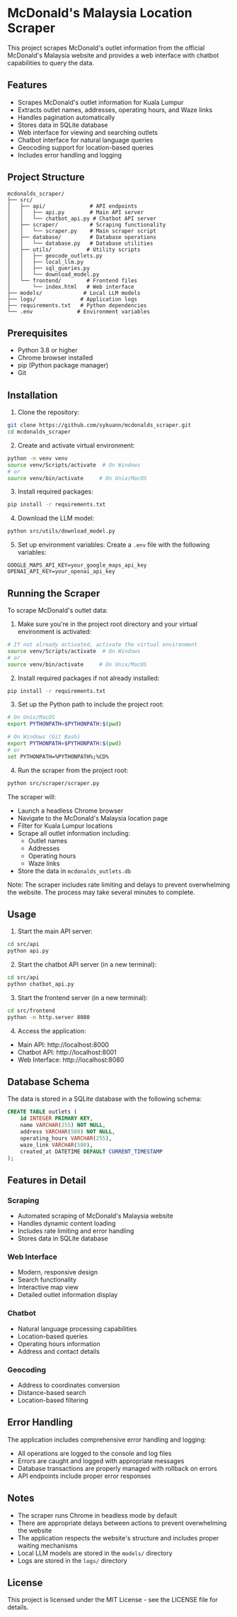 # McDonald's Malaysia Location Scraper

This project scrapes McDonald's outlet information from the official McDonald's Malaysia website and provides a web interface with chatbot capabilities to query the data.

## Features

- Scrapes McDonald's outlet information for Kuala Lumpur
- Extracts outlet names, addresses, operating hours, and Waze links
- Handles pagination automatically
- Stores data in SQLite database
- Web interface for viewing and searching outlets
- Chatbot interface for natural language queries
- Geocoding support for location-based queries
- Includes error handling and logging

## Project Structure

```
mcdonalds_scraper/
├── src/
│   ├── api/              # API endpoints
│   │   ├── api.py        # Main API server
│   │   └── chatbot_api.py # Chatbot API server
│   ├── scraper/          # Scraping functionality
│   │   └── scraper.py    # Main scraper script
│   ├── database/         # Database operations
│   │   └── database.py   # Database utilities
│   ├── utils/           # Utility scripts
│   │   ├── geocode_outlets.py
│   │   ├── local_llm.py
│   │   ├── sql_queries.py
│   │   └── download_model.py
│   └── frontend/        # Frontend files
│       └── index.html   # Web interface
├── models/             # Local LLM models
├── logs/              # Application logs
├── requirements.txt   # Python dependencies
└── .env              # Environment variables
```

## Prerequisites

- Python 3.8 or higher
- Chrome browser installed
- pip (Python package manager)
- Git

## Installation

1. Clone the repository:
```bash
git clone https://github.com/sykuann/mcdonalds_scraper.git
cd mcdonalds_scraper
```

2. Create and activate virtual environment:
```bash
python -m venv venv
source venv/Scripts/activate  # On Windows
# or
source venv/bin/activate     # On Unix/MacOS
```

3. Install required packages:
```bash
pip install -r requirements.txt
```

4. Download the LLM model:
```bash
python src/utils/download_model.py
```

5. Set up environment variables:
Create a `.env` file with the following variables:
```
GOOGLE_MAPS_API_KEY=your_google_maps_api_key
OPENAI_API_KEY=your_openai_api_key
```

## Running the Scraper

To scrape McDonald's outlet data:

1. Make sure you're in the project root directory and your virtual environment is activated:
```bash
# If not already activated, activate the virtual environment
source venv/Scripts/activate  # On Windows
# or
source venv/bin/activate     # On Unix/MacOS
```

2. Install required packages if not already installed:
```bash
pip install -r requirements.txt
```

3. Set up the Python path to include the project root:
```bash
# On Unix/MacOS
export PYTHONPATH=$PYTHONPATH:$(pwd)

# On Windows (Git Bash)
export PYTHONPATH=$PYTHONPATH:$(pwd)
# or
set PYTHONPATH=%PYTHONPATH%;%CD%
```

4. Run the scraper from the project root:
```bash
python src/scraper/scraper.py
```

The scraper will:
- Launch a headless Chrome browser
- Navigate to the McDonald's Malaysia location page
- Filter for Kuala Lumpur locations
- Scrape all outlet information including:
  - Outlet names
  - Addresses
  - Operating hours
  - Waze links
- Store the data in `mcdonalds_outlets.db`

Note: The scraper includes rate limiting and delays to prevent overwhelming the website. The process may take several minutes to complete.

## Usage

1. Start the main API server:
```bash
cd src/api
python api.py
```

2. Start the chatbot API server (in a new terminal):
```bash
cd src/api
python chatbot_api.py
```

3. Start the frontend server (in a new terminal):
```bash
cd src/frontend
python -m http.server 8080
```

4. Access the application:
- Main API: http://localhost:8000
- Chatbot API: http://localhost:8001
- Web Interface: http://localhost:8080

## Database Schema

The data is stored in a SQLite database with the following schema:

```sql
CREATE TABLE outlets (
    id INTEGER PRIMARY KEY,
    name VARCHAR(255) NOT NULL,
    address VARCHAR(500) NOT NULL,
    operating_hours VARCHAR(255),
    waze_link VARCHAR(500),
    created_at DATETIME DEFAULT CURRENT_TIMESTAMP
);
```

## Features in Detail

### Scraping
- Automated scraping of McDonald's Malaysia website
- Handles dynamic content loading
- Includes rate limiting and error handling
- Stores data in SQLite database

### Web Interface
- Modern, responsive design
- Search functionality
- Interactive map view
- Detailed outlet information display

### Chatbot
- Natural language processing capabilities
- Location-based queries
- Operating hours information
- Address and contact details

### Geocoding
- Address to coordinates conversion
- Distance-based search
- Location-based filtering

## Error Handling

The application includes comprehensive error handling and logging:
- All operations are logged to the console and log files
- Errors are caught and logged with appropriate messages
- Database transactions are properly managed with rollback on errors
- API endpoints include proper error responses

## Notes

- The scraper runs Chrome in headless mode by default
- There are appropriate delays between actions to prevent overwhelming the website
- The application respects the website's structure and includes proper waiting mechanisms
- Local LLM models are stored in the `models/` directory
- Logs are stored in the `logs/` directory

## License

This project is licensed under the MIT License - see the LICENSE file for details. 
